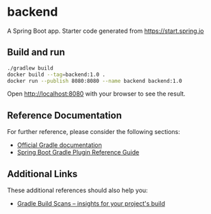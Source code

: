 # backend

A Spring Boot app. Starter code generated from https://start.spring.io

## Build and run

```bash
./gradlew build
docker build --tag=backend:1.0 .
docker run --publish 8080:8080 --name backend backend:1.0
```

Open [http://localhost:8080](http://localhost:8080) with your browser to see the result.

## Reference Documentation
For further reference, please consider the following sections:

* [Official Gradle documentation](https://docs.gradle.org)
* [Spring Boot Gradle Plugin Reference Guide](https://docs.spring.io/spring-boot/docs/2.2.6.RELEASE/gradle-plugin/reference/html/)

## Additional Links
These additional references should also help you:

* [Gradle Build Scans – insights for your project's build](https://scans.gradle.com#gradle)
